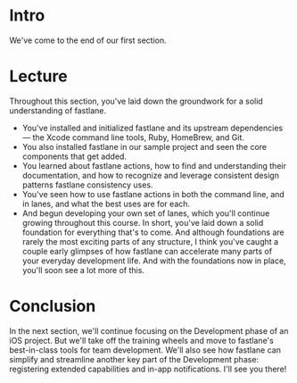 # Intro
We've come to the end of our first section.
# Lecture
Throughout this section, you've laid down the groundwork for a solid understanding of fastlane.
- You've installed and initialized fastlane and its upstream dependencies — the Xcode command line tools, Ruby, HomeBrew, and Git.
- You also installed fastlane in our sample project and seen the core components that get added.
- You learned about fastlane actions, how to find and understanding their documentation, and how to recognize and leverage consistent design patterns fastlane consistency uses.
- You've seen how to use fastlane actions in both the command line, and in lanes, and what the best uses are for each.
- And begun developing your own set of lanes, which you'll continue growing throughout this course.
In short, you've laid down a solid foundation for everything that's to come. And although foundations are rarely the most exciting parts of any structure, I think you've caught a couple early glimpses of how fastlane can accelerate many parts of your everyday development life. And with the foundations now in place, you'll soon see a lot more of this. 
# Conclusion
In the next section, we'll continue focusing on the Development phase of an iOS project. But we'll take off the training wheels and move to fastlane's best-in-class tools for team development. We'll also see how fastlane can simplify and streamline another key part of the Development phase: registering extended capabilities and in-app notifications.
I'll see you there!